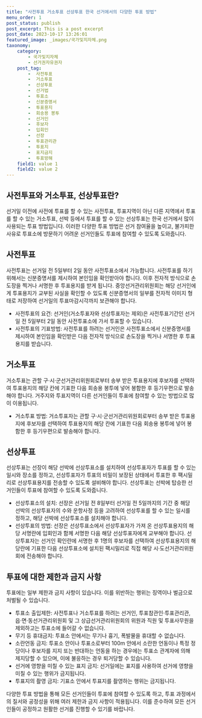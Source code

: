 ```yaml
---
title: "사전투표 거소투표 선상투표 한국 선거에서의 다양한 투표 방법"
menu_order: 1
post_status: publish
post_excerpt: This is a post excerpt
post_date: 2023-10-17 13:26:01
featured_image: _images/국가및지자체.png
taxonomy:
    category:
        - 국가및지자체
        - 선거권자유권자
    post_tag:
        -  사전투표
        -  거소투표
        -  선상투표
        -  선거법
        -  투표소
        -  신분증명서
        -  투표용지
        -  회송용 봉투
        -  선거인
        -  후보자
        -  입회인
        -  선장
        -  투표관리관
        -  투표지
        -  표지금지
        -  투표방해
    field1: value 1
    field2: value 2
---
```



## 사전투표와 거소투표, 선상투표란?
선거일 이전에 사전에 투표를 할 수 있는 사전투표, 투표지역이 아닌 다른 지역에서 투표를 할 수 있는 거소투표, 선박 등에서 투표를 할 수 있는 선상투표는 한국 선거에서 많이 사용되는 투표 방법입니다. 이러한 다양한 투표 방법은 선거 참여율을 높이고, 불가피한 사유로 투표소에 방문하기 어려운 선거인들도 투표에 참여할 수 있도록 도와줍니다.

## 사전투표
사전투표는 선거일 전 5일부터 2일 동안 사전투표소에서 가능합니다. 사전투표를 하기 위해서는 신분증명서를 제시하여 본인임을 확인받아야 합니다. 이후 전자적 방식으로 손도장을 찍거나 서명한 후 투표용지를 받게 됩니다. 중앙선거관리위원회는 해당 선거인에게 투표용지가 교부된 사실을 확인할 수 있도록 신분증명서의 일부를 전자적 이미지 형태로 저장하여 선거일의 투표마감시각까지 보관해야 합니다.

- 사전투표의 요건: 선거인(거소투표자와 선상투표자는 제외)은 사전투표기간인 선거일 전 5일부터 2일 동안 사전투표소에 가서 투표할 수 있습니다.
- 사전투표의 기표방법: 사전투표를 하려는 선거인은 사전투표소에서 신분증명서를 제시하여 본인임을 확인받은 다음 전자적 방식으로 손도장을 찍거나 서명한 후 투표용지를 받습니다.

## 거소투표
거소투표는 관할 구·시·군선거관리위원회로부터 송부 받은 투표용지에 후보자를 선택하여 투표용지의 해당 칸에 기표한 다음 회송용 봉투에 넣어 봉함한 후 등기우편으로 발송해야 합니다. 거주지와 투표지역이 다른 선거인들이 투표에 참여할 수 있는 방법으로 많이 이용됩니다.

- 거소투표 방법: 거소투표자는 관할 구·시·군선거관리위원회로부터 송부 받은 투표용지에 후보자를 선택하여 투표용지의 해당 칸에 기표한 다음 회송용 봉투에 넣어 봉함한 후 등기우편으로 발송해야 합니다.

## 선상투표
선상투표는 선장이 해당 선박에 선상투표소를 설치하여 선상투표자가 투표를 할 수 있는 일시와 장소를 정하고, 선상투표자가 투표의 비밀이 보장된 상태에서 투표한 후 팩시밀리로 선상투표용지를 전송할 수 있도록 설비해야 합니다. 선상투표는 선박에 탑승한 선거인들이 투표에 참여할 수 있도록 도와줍니다.

- 선상투표소의 설치: 선장은 선거일 전 8일부터 선거일 전 5일까지의 기간 중 해당 선박의 선상투표자의 수와 운항사정 등을 고려하여 선상투표를 할 수 있는 일시를 정하고, 해당 선박에 선상투표소를 설치해야 합니다.
- 선상투표의 방법: 선장은 선상투표소에서 선상투표자가 가져 온 선상투표용지의 해당 서명란에 입회인과 함께 서명한 다음 해당 선상투표자에게 교부해야 합니다. 선상투표자는 선거인 확인란에 서명한 후 1명의 후보자를 선택하여 선상투표용지의 해당란에 기표한 다음 선상투표소에 설치된 팩시밀리로 직접 해당 시·도선거관리위원회에 전송해야 합니다.

## 투표에 대한 제한과 금지 사항
투표에는 일부 제한과 금지 사항이 있습니다. 이를 위반하는 행위는 징역이나 벌금으로 처벌될 수 있습니다.

- 투표소 출입제한: 사전투표나 거소투표를 하려는 선거인, 투표참관인·투표관리관, 읍·면·동선거관리위원회 및 그 상급선거관리위원회의 위원과 직원 및 투표사무원을 제외하고는 투표소에 들어갈 수 없습니다.
- 무기 등 휴대금지: 투표소 안에서는 무기나 흉기, 폭발물을 휴대할 수 없습니다.
- 소란언동 금지: 투표소 안이나 투표소로부터 100m 안에서 소란한 언동이나 특정 정당이나 후보자를 지지 또는 반대하는 언동을 하는 경우에는 투표소 관계자에 의해 제지당할 수 있으며, 이에 불응하는 경우 퇴거당할 수 있습니다.
- 선거에 영향을 미칠 수 있는 표지 금지: 선거일에는 표지를 사용하여 선거에 영향을 미칠 수 있는 행위가 금지됩니다.
- 투표지의 촬영 금지: 기표소 안에서 투표지를 촬영하는 행위는 금지됩니다.

다양한 투표 방법을 통해 모든 선거인들이 투표에 참여할 수 있도록 하고, 투표 과정에서의 질서와 공정성을 위해 여러 제한과 금지 사항이 적용됩니다. 이를 준수하여 모든 선거인들이 공정하고 원활한 선거를 진행할 수 있기를 바랍니다.
